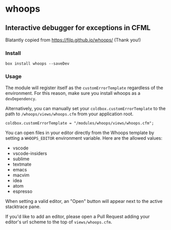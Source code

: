# whoops

## Interactive debugger for exceptions in CFML

Blatantly copied from https://filp.github.io/whoops/ (Thank you!)

### Install

`box install whoops --saveDev`

### Usage

The module will register itself as the `customErrorTemplate` regardless of the environment.  For this reason, make sure you install whoops as a `devDependency`.

Alternatively, you can manually set your `coldbox.customErrorTemplate` to the path to `/whoops/views/whoops.cfm` from your application root.

```
coldbox.customErrorTemplate = "/modules/whoops/views/whoops.cfm";
```

You can open files in your editor directly from the Whoops template by setting a
`WHOOPS_EDITOR` environment variable.  Here are the allowed values:

+ vscode
+ vscode-insiders
+ sublime
+ textmate
+ emacs
+ macvim
+ idea
+ atom
+ espresso

When setting a valid editor, an "Open" button will appear next to the active stacktrace pane.

If you'd like to add an editor, please open a Pull Request adding your editor's url scheme to the top of `views/whoops.cfm`.
